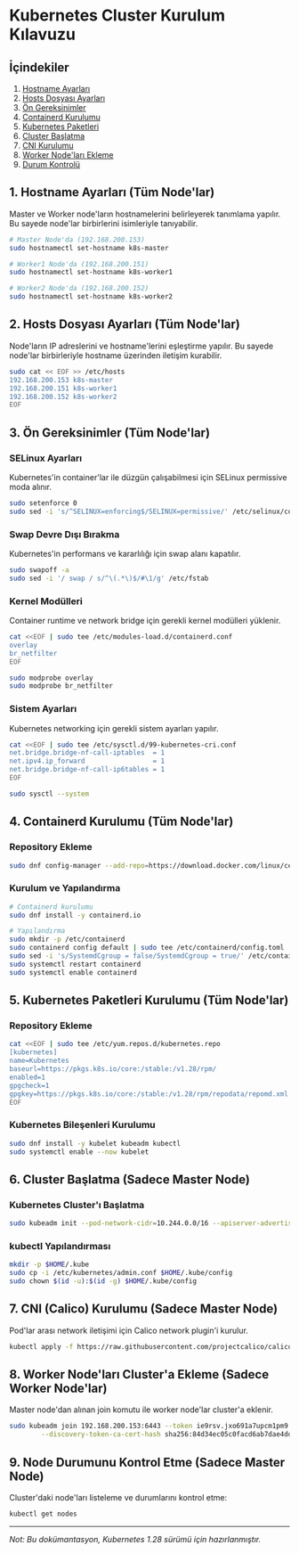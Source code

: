 # Kubernetes Cluster Kurulum Kılavuzu

## İçindekiler
1. [Hostname Ayarları](#1-hostname-ayarları-tüm-nodelar)
2. [Hosts Dosyası Ayarları](#2-hosts-dosyası-ayarları-tüm-nodelar)
3. [Ön Gereksinimler](#3-ön-gereksinimler-tüm-nodelar)
4. [Containerd Kurulumu](#4-containerd-kurulumu-tüm-nodelar)
5. [Kubernetes Paketleri](#5-kubernetes-paketleri-kurulumu-tüm-nodelar)
6. [Cluster Başlatma](#6-cluster-başlatma-sadece-master-node)
7. [CNI Kurulumu](#7-cni-calico-kurulumu-sadece-master-node)
8. [Worker Node'ları Ekleme](#8-worker-nodeları-clustera-ekleme-sadece-worker-nodelar)
9. [Durum Kontrolü](#9-node-durumunu-kontrol-etme-sadece-master-node)

## 1. Hostname Ayarları (Tüm Node'lar)

Master ve Worker node'ların hostnamelerini belirleyerek tanımlama yapılır. Bu sayede node'lar birbirlerini isimleriyle tanıyabilir.

```bash
# Master Node'da (192.168.200.153)
sudo hostnamectl set-hostname k8s-master

# Worker1 Node'da (192.168.200.151)
sudo hostnamectl set-hostname k8s-worker1

# Worker2 Node'da (192.168.200.152)
sudo hostnamectl set-hostname k8s-worker2
```

## 2. Hosts Dosyası Ayarları (Tüm Node'lar)

Node'ların IP adreslerini ve hostname'lerini eşleştirme yapılır. Bu sayede node'lar birbirleriyle hostname üzerinden iletişim kurabilir.

```bash
sudo cat << EOF >> /etc/hosts
192.168.200.153 k8s-master
192.168.200.151 k8s-worker1
192.168.200.152 k8s-worker2
EOF
```

## 3. Ön Gereksinimler (Tüm Node'lar)

### SELinux Ayarları
Kubernetes'in container'lar ile düzgün çalışabilmesi için SELinux permissive moda alınır.

```bash
sudo setenforce 0
sudo sed -i 's/^SELINUX=enforcing$/SELINUX=permissive/' /etc/selinux/config
```

### Swap Devre Dışı Bırakma
Kubernetes'in performans ve kararlılığı için swap alanı kapatılır.

```bash
sudo swapoff -a
sudo sed -i '/ swap / s/^\(.*\)$/#\1/g' /etc/fstab
```

### Kernel Modülleri
Container runtime ve network bridge için gerekli kernel modülleri yüklenir.

```bash
cat <<EOF | sudo tee /etc/modules-load.d/containerd.conf
overlay
br_netfilter
EOF

sudo modprobe overlay
sudo modprobe br_netfilter
```

### Sistem Ayarları
Kubernetes networking için gerekli sistem ayarları yapılır.

```bash
cat <<EOF | sudo tee /etc/sysctl.d/99-kubernetes-cri.conf
net.bridge.bridge-nf-call-iptables  = 1
net.ipv4.ip_forward                 = 1
net.bridge.bridge-nf-call-ip6tables = 1
EOF

sudo sysctl --system
```

## 4. Containerd Kurulumu (Tüm Node'lar)

### Repository Ekleme
```bash
sudo dnf config-manager --add-repo=https://download.docker.com/linux/centos/docker-ce.repo
```

### Kurulum ve Yapılandırma
```bash
# Containerd kurulumu
sudo dnf install -y containerd.io

# Yapılandırma
sudo mkdir -p /etc/containerd
sudo containerd config default | sudo tee /etc/containerd/config.toml
sudo sed -i 's/SystemdCgroup = false/SystemdCgroup = true/' /etc/containerd/config.toml
sudo systemctl restart containerd
sudo systemctl enable containerd
```

## 5. Kubernetes Paketleri Kurulumu (Tüm Node'lar)

### Repository Ekleme
```bash
cat <<EOF | sudo tee /etc/yum.repos.d/kubernetes.repo
[kubernetes]
name=Kubernetes
baseurl=https://pkgs.k8s.io/core:/stable:/v1.28/rpm/
enabled=1
gpgcheck=1
gpgkey=https://pkgs.k8s.io/core:/stable:/v1.28/rpm/repodata/repomd.xml.key
EOF
```

### Kubernetes Bileşenleri Kurulumu
```bash
sudo dnf install -y kubelet kubeadm kubectl
sudo systemctl enable --now kubelet
```

## 6. Cluster Başlatma (Sadece Master Node)

### Kubernetes Cluster'ı Başlatma
```bash
sudo kubeadm init --pod-network-cidr=10.244.0.0/16 --apiserver-advertise-address=192.168.200.153
```

### kubectl Yapılandırması
```bash
mkdir -p $HOME/.kube
sudo cp -i /etc/kubernetes/admin.conf $HOME/.kube/config
sudo chown $(id -u):$(id -g) $HOME/.kube/config
```

## 7. CNI (Calico) Kurulumu (Sadece Master Node)

Pod'lar arası network iletişimi için Calico network plugin'i kurulur.

```bash
kubectl apply -f https://raw.githubusercontent.com/projectcalico/calico/v3.26.1/manifests/calico.yaml
```

## 8. Worker Node'ları Cluster'a Ekleme (Sadece Worker Node'lar)

Master node'dan alınan join komutu ile worker node'lar cluster'a eklenir.

```bash
sudo kubeadm join 192.168.200.153:6443 --token ie9rsv.jxo691a7upcm1pm9 \
        --discovery-token-ca-cert-hash sha256:84d34ec05c0facd6ab7dae4dddeed8ec0974bafc0851cf1a7f384c90cea97436
```

## 9. Node Durumunu Kontrol Etme (Sadece Master Node)

Cluster'daki node'ları listeleme ve durumlarını kontrol etme:

```bash
kubectl get nodes
```

---
*Not: Bu dokümantasyon, Kubernetes 1.28 sürümü için hazırlanmıştır.*